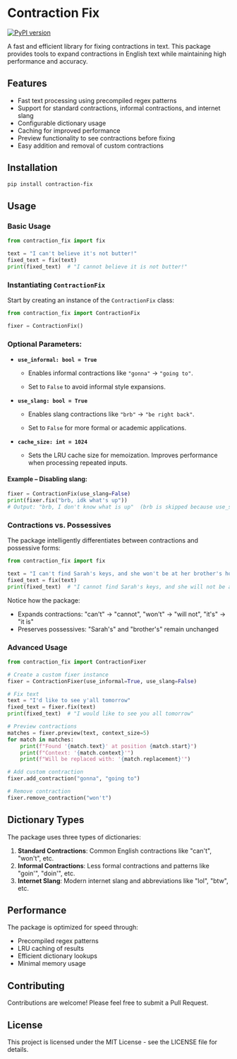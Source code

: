 # Contraction Fix

[![PyPI version](https://img.shields.io/pypi/v/contraction-fix.svg?color=blue&logo=pypi&logoColor=white)](https://pypi.org/project/contraction-fix/)

A fast and efficient library for fixing contractions in text. This package provides tools to expand contractions in English text while maintaining high performance and accuracy.

## Features

- Fast text processing using precompiled regex patterns
- Support for standard contractions, informal contractions, and internet slang
- Configurable dictionary usage
- Caching for improved performance
- Preview functionality to see contractions before fixing
- Easy addition and removal of custom contractions

## Installation

```bash
pip install contraction-fix
```

## Usage

### Basic Usage

```python
from contraction_fix import fix

text = "I can't believe it's not butter!"
fixed_text = fix(text)
print(fixed_text)  # "I cannot believe it is not butter!"
```

### Instantiating `ContractionFix`

Start by creating an instance of the `ContractionFix` class:

```python
from contraction_fix import ContractionFix

fixer = ContractionFix()
```

### Optional Parameters:

- **`use_informal: bool = True`**
    
    - Enables informal contractions like `"gonna"` → `"going to"`.
        
    - Set to `False` to avoid informal style expansions.
        
- **`use_slang: bool = True`**
    
    - Enables slang contractions like `"brb"` → `"be right back"`.
        
    - Set to `False` for more formal or academic applications.
        
- **`cache_size: int = 1024`**
    
    - Sets the LRU cache size for memoization. Improves performance when processing repeated inputs.
        

#### Example – Disabling slang:

```python
fixer = ContractionFix(use_slang=False)
print(fixer.fix("brb, idk what's up"))  
# Output: "brb, I don't know what is up"  (brb is skipped because use_slang=False)
```

### Contractions vs. Possessives

The package intelligently differentiates between contractions and possessive forms:

```python
from contraction_fix import fix

text = "I can't find Sarah's keys, and she won't be at her brother's house until it's dark."
fixed_text = fix(text)
print(fixed_text)  # "I cannot find Sarah's keys, and she will not be at her brother's house until it is dark."
```

Notice how the package:
- Expands contractions: "can't" → "cannot", "won't" → "will not", "it's" → "it is"
- Preserves possessives: "Sarah's" and "brother's" remain unchanged

### Advanced Usage

```python
from contraction_fix import ContractionFixer

# Create a custom fixer instance
fixer = ContractionFixer(use_informal=True, use_slang=False)

# Fix text
text = "I'd like to see y'all tomorrow"
fixed_text = fixer.fix(text)
print(fixed_text)  # "I would like to see you all tomorrow"

# Preview contractions
matches = fixer.preview(text, context_size=5)
for match in matches:
    print(f"Found '{match.text}' at position {match.start}")
    print(f"Context: '{match.context}'")
    print(f"Will be replaced with: '{match.replacement}'")

# Add custom contraction
fixer.add_contraction("gonna", "going to")

# Remove contraction
fixer.remove_contraction("won't")
```

## Dictionary Types

The package uses three types of dictionaries:

1. **Standard Contractions**: Common English contractions like "can't", "won't", etc.
2. **Informal Contractions**: Less formal contractions and patterns like "goin'", "doin'", etc.
3. **Internet Slang**: Modern internet slang and abbreviations like "lol", "btw", etc.

## Performance

The package is optimized for speed through:
- Precompiled regex patterns
- LRU caching of results
- Efficient dictionary lookups
- Minimal memory usage

## Contributing

Contributions are welcome! Please feel free to submit a Pull Request.

## License

This project is licensed under the MIT License - see the LICENSE file for details. 